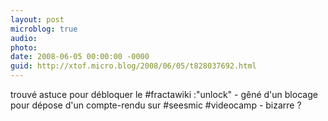 ```yaml
---
layout: post
microblog: true
audio: 
photo: 
date: 2008-06-05 00:00:00 -0000
guid: http://xtof.micro.blog/2008/06/05/t828037692.html
---
```

trouvé astuce pour débloquer le #fractawiki :"unlock" - gêné d'un blocage pour dépose d'un compte-rendu sur #seesmic #videocamp - bizarre ?
